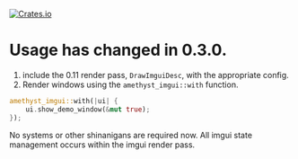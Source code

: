 [![Crates.io](https://img.shields.io/crates/v/amethyst-imgui.svg)](https://crates.io/crates/amethyst-imgui/)

# Usage has changed in 0.3.0.

1. include the 0.11 render pass, `DrawImguiDesc`, with the appropriate config.
2. Render windows using the `amethyst_imgui::with` function.
```rust
amethyst_imgui::with(|ui| {
	ui.show_demo_window(&mut true);
});
```

No systems or other shinanigans are required now. All imgui state management occurs within the imgui render pass.